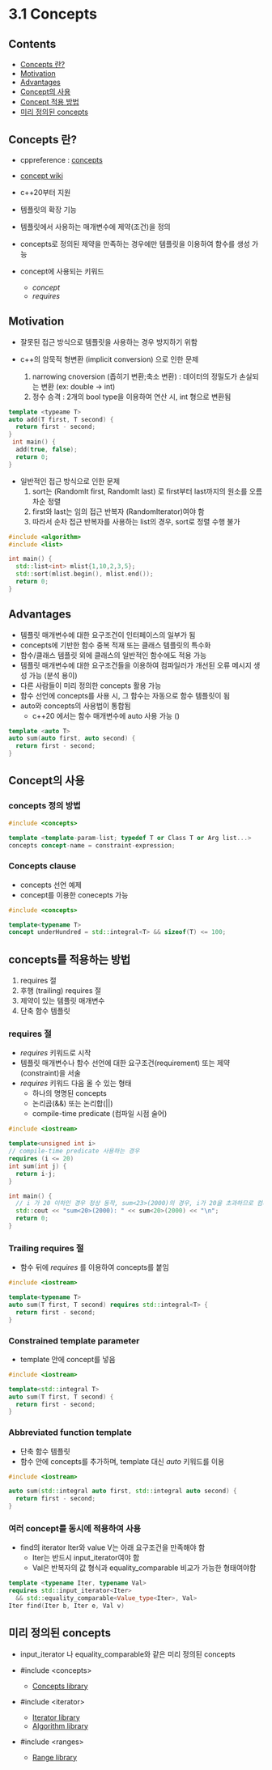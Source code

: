 # 3.1 Concepts

## Contents

- [Concepts 란?](#concepts-란)
- [Motivation](#motivation)
- [Advantages](#advantages)
- [Concept의 사용](#concept의-사용)
- [Concept 적용 방법](#concepts를-적용하는-방법)
- [미리 정의된 concepts](#미리-정의된-concepts)

## Concepts 란?

- cppreference : [concepts](https://en.cppreference.com/w/cpp/language/constraints)
- [concept wiki](https://ko.wikipedia.org/wiki/%EC%BD%98%EC%85%89%ED%8A%B8_(C%2B%2B))

- c++20부터 지원
- 템플릿의 확장 기능
- 템플릿에서 사용하는 매개변수에 제약(조건)을 정의
- concepts로 정의된 제약을 만족하는 경우에만 템플릿을 이용하여 함수를 생성 가능

- concept에 사용되는 키워드
  - _concept_
  - _requires_

## Motivation

- 잘못된 접근 방식으로 템플릿을 사용하는 경우 방지하기 위함

- c++의 암묵적 형변환 (implicit conversion) 으로 인한 문제
  1. narrowing cnoversion (좁히기 변환;축소 변환) : 데이터의 정밀도가 손실되는 변환 (ex: double -> int)
  2. 정수 승격 : 2개의 bool type을 이용하여 연산 시, int 형으로 변환됨

```cpp
template <typeame T>
auto add(T first, T second) {
  return first - second;
}
 int main() {
  add(true, false);
  return 0;
}
```

- 일반적인 접근 방식으로 인한 문제
  1. sort는 (RandomIt first, RandomIt last) 로 first부터 last까지의 원소를 오름차순 정렬
  2. first와 last는 임의 접근 반복자 (RandomIterator)여야 함
  3. 따라서 순차 접근 반복자를 사용하는 list의 경우, sort로 정렬 수행 불가

```cpp
#include <algorithm>
#include <list>

int main() {
  std::list<int> mlist{1,10,2,3,5};
  std::sort(mlist.begin(), mlist.end());
  return 0;
}
```

## Advantages

- 템플릿 매개변수에 대한 요구조건이 인터페이스의 일부가 됨
- concepts에 기반한 함수 중복 적재 또는 클래스 템플릿의 특수화
- 함수/클래스 템플릿 외에 클래스의 일반적인 함수에도 적용 가능
- 템플릿 매개변수에 대한 요구조건들을 이용하여 컴파일러가 개선된 오류 메시지 생성 가능 (분석 용이)
- 다른 사람들이 미리 정의한 concepts 활용 가능
- 함수 선언에 concepts를 사용 시, 그 함수는 자동으로 함수 템플릿이 됨
- auto와 concepts의 사용법이 통합됨
  - c++20 에서는 함수 매개변수에 auto 사용 가능 ()

```cpp
template <auto T>
auto sum(auto first, auto second) {
  return first - second;
}
```

## Concept의 사용

### concepts 정의 방법

```cpp
#include <concepts>

template <template-param-list; typedef T or Class T or Arg list...>
concepts concept-name = constraint-expression;
```

### Concepts clause

- concepts 선언 예제
- concept를 이용한 conecepts 가능

```cpp
#include <concepts>

template<typename T>
concept underHundred = std::integral<T> && sizeof(T) <= 100;
```

## concepts를 적용하는 방법

1. requires 절
2. 후행 (trailing) requires 절
3. 제약이 있는 템플릿 매개변수
4. 단축 함수 템플릿

### requires 절

- _requires_ 키워드로 시작
- 템플릿 매개변수나 함수 선언에 대한 요구조건(requirement) 또는 제약(constraint)을 서술
- _requires_ 키워드 다음 올 수 있는 형태
  - 하나의 명명된 concepts
  - 논리곱(&&) 또는 논리합(||)
  - compile-time predicate (컴파일 시점 술어)

```cpp
#include <iostream>

template<unsigned int i>
// compile-time predicate 사용하는 경우
requires (i <= 20)
int sum(int j) {
  return i-j;
}

int main() {
  // i 가 20 이하인 경우 정상 동작, sum<23>(2000)의 경우, i가 20을 초과하므로 컴파일 에러 발생됨
  std::cout << "sum<20>(2000): " << sum<20>(2000) << "\n";
  return 0;
}
```

### Trailing requires 절

- 함수 뒤에 _requires_ 를 이용하여 concepts를 붙임

```cpp
#include <iostream>

template<typename T>
auto sum(T first, T second) requires std::integral<T> {
  return first - second;
}
```

### Constrained template parameter

- template 안에 concept를 넣음

```cpp
#include <iostream>

template<std::integral T>
auto sum(T first, T second) {
  return first - second;
}

```

### Abbreviated function template

- 단축 함수 템플릿
- 함수 안에 concepts를 추가하며, template 대신 _auto_ 키워드를 이용

```cpp
#include <iostream>

auto sum(std::integral auto first, std::integral auto second) {
  return first - second;
}
```

### 여러 concept를 동시에 적용하여 사용

- find의 iterator Iter와 value V는 아래 요구조건을 만족해야 함
  - Iter는 반드시 input_iterator여야 함
  - Val은 반복자의 값 형식과 equality_comparable  비교가 가능한 형태여야함

```cpp
template <typename Iter, typename Val>
requires std::input_iterator<Iter>
  && std::equality_comparable<Value_type<Iter>, Val>
Iter find(Iter b, Iter e, Val v)
```

## 미리 정의된 concepts

- input_iterator 나 equality_comparable와 같은 미리 정의된 concepts

- #include \<concepts>
  - [Concepts library](https://en.cppreference.com/w/cpp/concepts)
- #include \<iterator>
  - [Iterator library](https://en.cppreference.com/w/cpp/iterator#C.2B.2B20_iterator_concepts)
  - [Algorithm library](https://en.cppreference.com/w/cpp/iterator#Algorithm_concepts_and_utilities)
- #include \<ranges>
  - [Range library](https://en.cppreference.com/w/cpp/ranges#Range_concepts)
